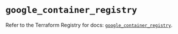 # `google_container_registry`

Refer to the Terraform Registry for docs: [`google_container_registry`](https://registry.terraform.io/providers/hashicorp/google/5.15.0/docs/resources/container_registry).
